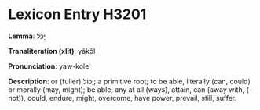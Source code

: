 # Lexicon Entry H3201

**Lemma**: יָכֹל

**Transliteration (xlit)**: yâkôl

**Pronunciation**: yaw-kole'

**Description**:
or (fuller) יָכוֹל; a primitive root; to be able, literally (can, could) or morally (may, might); be able, any at all (ways), attain, can (away with, (-not)), could, endure, might, overcome, have power, prevail, still, suffer.
